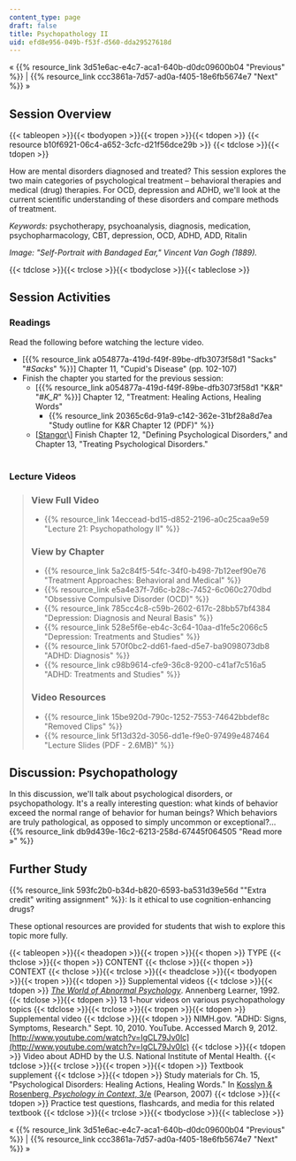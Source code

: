 ```yaml
---
content_type: page
draft: false
title: Psychopathology II
uid: efd8e956-049b-f53f-d560-dda29527618d
---
```

« {{% resource_link 3d51e6ac-e4c7-aca1-640b-d0dc09600b04 "Previous" %}} | {{% resource_link ccc3861a-7d57-ad0a-f405-18e6fb5674e7 "Next" %}} »

## Session Overview

{{< tableopen >}}{{< tbodyopen >}}{{< tropen >}}{{< tdopen >}}
{{< resource b10f6921-06c4-a652-3cfc-d21f56dce29b >}}
{{< tdclose >}}{{< tdopen >}}

How are mental disorders diagnosed and treated? This session explores the two main categories of psychological treatment – behavioral therapies and medical (drug) therapies. For OCD, depression and ADHD, we'll look at the current scientific understanding of these disorders and compare methods of treatment.

*Keywords:* psychotherapy, psychoanalysis, diagnosis, medication, psychopharmacology, CBT, depression, OCD, ADHD, ADD, Ritalin

*Image: "Self-Portrait with Bandaged Ear," Vincent Van Gogh (1889).*

{{< tdclose >}}{{< trclose >}}{{< tbodyclose >}}{{< tableclose >}}

## Session Activities

### Readings

Read the following before watching the lecture video.

- \[{{% resource_link a054877a-419d-f49f-89be-dfb3073f58d1 "Sacks" "#_Sacks_" %}}\] Chapter 11, "Cupid's Disease" (pp. 102-107)
- Finish the chapter you started for the previous session:
    - \[{{% resource_link a054877a-419d-f49f-89be-dfb3073f58d1 "K&R" "#_K_R_" %}}\] Chapter 12, "Treatment: Healing Actions, Healing Words"
        - {{% resource_link 20365c6d-91a9-c142-362e-31bf28a8d7ea "Study outline for K&R Chapter 12 (PDF)" %}}
    - \[[Stangor](https://ocwnext.odl.mit.edu/courses/9-00sc-introduction-to-psychology-fall-2011/pages/syllabus#_Stangor_)\] Finish Chapter 12, "Defining Psychological Disorders," and Chapter 13, "Treating Psychological Disorders."    
         

### Lecture Videos

> ### View Full Video
> 
> - {{% resource_link 14eccead-bd15-d852-2196-a0c25caa9e59 "Lecture 21: Psychopathology II" %}}
> 
> ### View by Chapter
> 
> - {{% resource_link 5a2c84f5-54fc-34f0-b498-7b12eef90e76 "Treatment Approaches: Behavioral and Medical" %}}
> - {{% resource_link e5a4e37f-7d6c-b28c-7452-6c060c270dbd "Obsessive Compulsive Disorder (OCD)" %}}
> - {{% resource_link 785cc4c8-c59b-2602-617c-28bb57bf4384 "Depression: Diagnosis and Neural Basis" %}}
> - {{% resource_link 528e5f6e-eb4c-3c64-10aa-d1fe5c2066c5 "Depression: Treatments and Studies" %}}
> - {{% resource_link 570f0bc2-dd61-faed-d5e7-ba9098073db8 "ADHD: Diagnosis" %}}
> - {{% resource_link c98b9614-cfe9-36c8-9200-c41af7c516a5 "ADHD: Treatments and Studies" %}}
> 
> ### Video Resources
> 
> - {{% resource_link 15be920d-790c-1252-7553-74642bbdef8c "Removed Clips" %}}
> - {{% resource_link 5f13d32d-3056-dd1e-f9e0-97499e487464 "Lecture Slides (PDF - 2.6MB)" %}}

## Discussion: Psychopathology

In this discussion, we'll talk about psychological disorders, or psychopathology. It's a really interesting question: what kinds of behavior exceed the normal range of behavior for human beings? Which behaviors are truly pathological, as opposed to simply uncommon or exceptional?… {{% resource_link db9d439e-16c2-6213-258d-67445f064505 "Read more »" %}}

## Further Study

{{% resource_link 593fc2b0-b34d-b820-6593-ba531d39e56d "\"Extra credit\" writing assignment" %}}: Is it ethical to use cognition-enhancing drugs?

These optional resources are provided for students that wish to explore this topic more fully.

{{< tableopen >}}{{< theadopen >}}{{< tropen >}}{{< thopen >}}
TYPE
{{< thclose >}}{{< thopen >}}
CONTENT
{{< thclose >}}{{< thopen >}}
CONTEXT
{{< thclose >}}{{< trclose >}}{{< theadclose >}}{{< tbodyopen >}}{{< tropen >}}{{< tdopen >}}
Supplemental videos
{{< tdclose >}}{{< tdopen >}}
[*The World of Abnormal Psychology*](https://www.learner.org/series/the-world-of-abnormal-psychology/). Annenberg Learner, 1992.
{{< tdclose >}}{{< tdopen >}}
13 1-hour videos on various psychopathology topics
{{< tdclose >}}{{< trclose >}}{{< tropen >}}{{< tdopen >}}
Supplemental video
{{< tdclose >}}{{< tdopen >}}
NIMH.gov. "ADHD: Signs, Symptoms, Research." Sept. 10, 2010. YouTube. Accessed March 9, 2012. [http://www.youtube.com/watch?v=IgCL79Jv0lc](http://www.youtube.com/watch?v=IgCL79Jv0lc)
{{< tdclose >}}{{< tdopen >}}
Video about ADHD by the U.S. National Institute of Mental Health.
{{< tdclose >}}{{< trclose >}}{{< tropen >}}{{< tdopen >}}
Textbook supplement
{{< tdclose >}}{{< tdopen >}}
Study materials for Ch. 15, "Psychological Disorders: Healing Actions, Healing Words." In [Kosslyn & Rosenberg, *Psychology in Context*, 3/e](http://www.pearsonhighered.com/educator/product/Fundamentals-of-Psychology-in-Context/9780205507573.page) (Pearson, 2007)
{{< tdclose >}}{{< tdopen >}}
Practice test questions, flashcards, and media for this related textbook
{{< tdclose >}}{{< trclose >}}{{< tbodyclose >}}{{< tableclose >}}

« {{% resource_link 3d51e6ac-e4c7-aca1-640b-d0dc09600b04 "Previous" %}} | {{% resource_link ccc3861a-7d57-ad0a-f405-18e6fb5674e7 "Next" %}} »